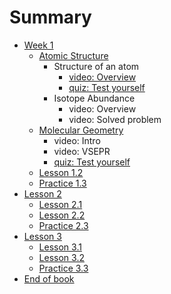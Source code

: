 # Summary

* [Week 1](lesson-1.md)
  * [Atomic Structure](lesson-1/lesson-11.md)
    * Structure of an atom
      * [video: Overview](lesson-1/lesson-11/video-overview.md)
      * [quiz: Test yourself](lesson-1/lesson-11/quiz-test-yourself.md)
    * Isotope Abundance
      * video: Overview
      * video: Solved problem
  * [Molecular Geometry](lesson-1/molecular-geometry.md)
    * video: Intro
    * video: VSEPR
    * [quiz: Test yourself](lesson-1/molecular-geometry/quiz-check-yourself.md)
  * [Lesson 1.2](lesson-1/lesson-12.md)
  * [Practice 1.3](lesson-1/practice-13.md)
* [Lesson 2](lesson-2.md)
  * [Lesson 2.1](lesson-2/lesson-21.md)
  * [Lesson 2.2](lesson-2/lesson-22.md)
  * [Practice 2.3](lesson-2/practice-23.md)
* [Lesson 3](lesson-3.md)
  * [Lesson 3.1](lesson-3/lesson-31.md)
  * [Lesson 3.2](lesson-3/lesson-32.md)
  * [Practice 3.3](lesson-3/practice-33.md)
* [End of book](README.md)

